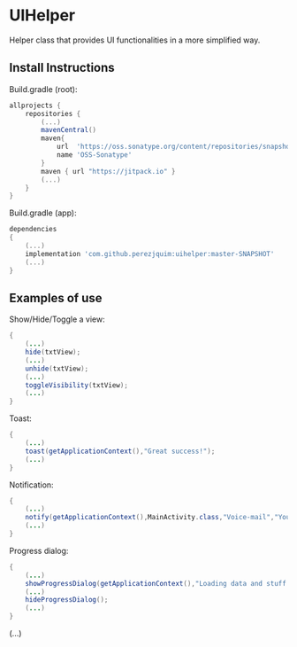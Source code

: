 # UIHelper

Helper class that provides UI functionalities in a more simplified way.

## Install Instructions

Build.gradle (root):
```gradle
allprojects {
	repositories {
		(...)
		mavenCentral()
		maven{
		    url  'https://oss.sonatype.org/content/repositories/snapshots/'
		    name 'OSS-Sonatype'
		}
		maven { url "https://jitpack.io" }
		(...)
	}
}
```

Build.gradle (app):
```gradle
dependencies
{
    (...)
    implementation 'com.github.perezjquim:uihelper:master-SNAPSHOT'
    (...)
}
```

## Examples of use

Show/Hide/Toggle a view:
```java
{
	(...)
	hide(txtView);
	(...)
	unhide(txtView);
	(...)
	toggleVisibility(txtView);
	(...)
}
```

Toast:
```java
{
	(...)
	toast(getApplicationContext(),"Great success!");
	(...)
}
```

Notification:
```java
{
	(...)
	notify(getApplicationContext(),MainActivity.class,"Voice-mail","You have got one new message!");
	(...)
}
```

Progress dialog:
```java
{
	(...)
	showProgressDialog(getApplicationContext(),"Loading data and stuff..");
	(...)
	hideProgressDialog();
	(...)
}
```

(...)
